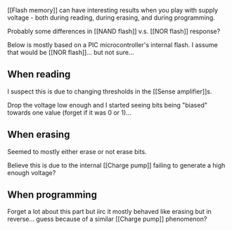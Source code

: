 [[Flash memory]] can have interesting results when you play with supply voltage - both during reading, during erasing, and during programming.

Probably some differences in [[NAND flash]] v.s. [[NOR flash]] response?

Below is mostly based on a PIC microcontroller's internal flash. I assume that would be [[NOR flash]]... but not sure...

## When reading
I suspect this is due to changing thresholds in the [[Sense amplifier]]s.

Drop the voltage low enough and I started seeing bits being "biased" towards one value (forget if it was 0 or 1)...

## When erasing
Seemed to mostly either erase or not erase bits.

Believe this is due to the internal [[Charge pump]] failing to generate a high enough voltage?

## When programming

Forget a lot about this part but iirc it mostly behaved like erasing but in reverse... guess because of a similar [[Charge pump]] phenomenon?